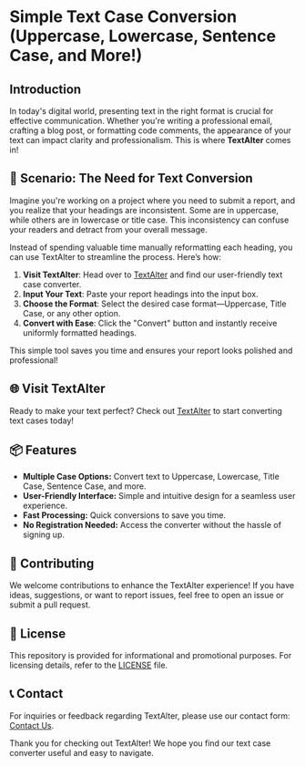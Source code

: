 # Simple Text Case Conversion (Uppercase, Lowercase, Sentence Case, and More!)

## Introduction

In today's digital world, presenting text in the right format is crucial for effective communication. Whether you're writing a professional email, crafting a blog post, or formatting code comments, the appearance of your text can impact clarity and professionalism. This is where **TextAlter** comes in!

## 📖 Scenario: The Need for Text Conversion

Imagine you're working on a project where you need to submit a report, and you realize that your headings are inconsistent. Some are in uppercase, while others are in lowercase or title case. This inconsistency can confuse your readers and detract from your overall message.

Instead of spending valuable time manually reformatting each heading, you can use TextAlter to streamline the process. Here’s how:

1. **Visit TextAlter**: Head over to [TextAlter](https://www.textalter.com/) and find our user-friendly text case converter.
2. **Input Your Text**: Paste your report headings into the input box.
3. **Choose the Format**: Select the desired case format—Uppercase, Title Case, or any other option.
4. **Convert with Ease**: Click the "Convert" button and instantly receive uniformly formatted headings.

This simple tool saves you time and ensures your report looks polished and professional!

## 🌐 Visit TextAlter

Ready to make your text perfect? Check out [TextAlter](https://www.textalter.com/) to start converting text cases today!

## 📦 Features

- **Multiple Case Options:** Convert text to Uppercase, Lowercase, Title Case, Sentence Case, and more.
- **User-Friendly Interface:** Simple and intuitive design for a seamless user experience.
- **Fast Processing:** Quick conversions to save you time.
- **No Registration Needed:** Access the converter without the hassle of signing up.

## 🤝 Contributing

We welcome contributions to enhance the TextAlter experience! If you have ideas, suggestions, or want to report issues, feel free to open an issue or submit a pull request.

## 📄 License

This repository is provided for informational and promotional purposes. For licensing details, refer to the [LICENSE](LICENSE) file.

## 📞 Contact

For inquiries or feedback regarding TextAlter, please use our contact form: [Contact Us](https://www.textalter.com/contact).

Thank you for checking out TextAlter! We hope you find our text case converter useful and easy to navigate.
